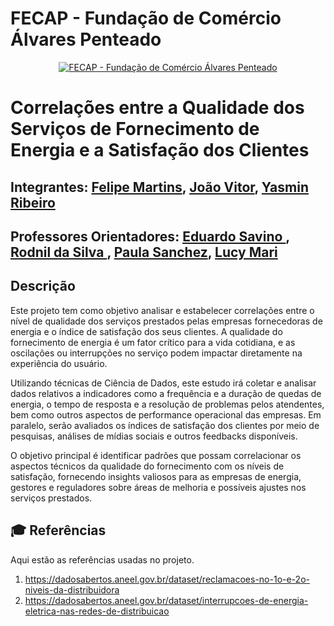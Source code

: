 # FECAP - Fundação de Comércio Álvares Penteado

<p align="center">
<a href= "https://www.fecap.br/"><img src="https://encrypted-tbn0.gstatic.com/images?q=tbn:ANd9GcRhZPrRa89Kma0ZZogxm0pi-tCn_TLKeHGVxywp-LXAFGR3B1DPouAJYHgKZGV0XTEf4AE&usqp=CAU" alt="FECAP - Fundação de Comércio Álvares Penteado" border="0"></a>
</p>

# Correlações entre a Qualidade dos Serviços de Fornecimento de Energia e a Satisfação dos Clientes

## Integrantes: <a href="https://www.linkedin.com/in/ifelipemartins/">Felipe Martins</a>, <a href="#">João Vitor</a>, <a href="#">Yasmin Ribeiro</a>

## Professores Orientadores: <a href="#">Eduardo Savino </a>, <a href="#">Rodnil da Silva </a>, <a href="#">Paula Sanchez</a>, <a href="#">Lucy Mari</a>
## Descrição

Este projeto tem como objetivo analisar e estabelecer correlações entre o nível de qualidade dos serviços prestados pelas empresas fornecedoras de energia e o índice de satisfação dos seus clientes. A qualidade do fornecimento de energia é um fator crítico para a vida cotidiana, e as oscilações ou interrupções no serviço podem impactar diretamente na experiência do usuário.

Utilizando técnicas de Ciência de Dados, este estudo irá coletar e analisar dados relativos a indicadores como a frequência e a duração de quedas de energia, o tempo de resposta e a resolução de problemas pelos atendentes, bem como outros aspectos de performance operacional das empresas. Em paralelo, serão avaliados os índices de satisfação dos clientes por meio de pesquisas, análises de mídias sociais e outros feedbacks disponíveis.

O objetivo principal é identificar padrões que possam correlacionar os aspectos técnicos da qualidade do fornecimento com os níveis de satisfação, fornecendo insights valiosos para as empresas de energia, gestores e reguladores sobre áreas de melhoria e possíveis ajustes nos serviços prestados.

## 🎓 Referências

Aqui estão as referências usadas no projeto.

1. <https://dadosabertos.aneel.gov.br/dataset/reclamacoes-no-1o-e-2o-niveis-da-distribuidora>
2. <https://dadosabertos.aneel.gov.br/dataset/interrupcoes-de-energia-eletrica-nas-redes-de-distribuicao>
